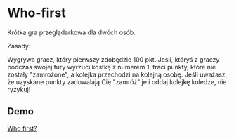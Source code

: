 # Who-first

Krótka gra przeglądarkowa dla dwóch osób.

Zasady:

Wygrywa gracz, który pierwszy zdobędzie 100 pkt.
Jeśli, któryś z graczy podczas swojej tury wyrzuci kostkę z numerem 1, traci punkty, które nie zostały "zamrożone", a kolejka przechodzi na kolejną osobę.
Jeśli uważasz, że uzyskane punkty zadowalają Cię "zamróź" je i oddaj kolejkę koledze, nie ryzykuj!

## Demo
[Who first?](https://r0galkj.github.io/Who-first/)

